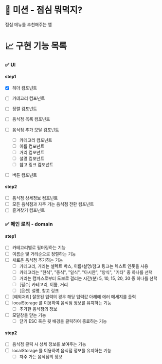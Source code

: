 # 🚀 미션 - 점심 뭐먹지?

점심 메뉴를 추천해주는 앱

# 📈 구현 기능 목록

### ✅ UI

#### step1

- [x] 헤더 컴포넌트
- [ ] 카테고리 컴포넌트
- [ ] 정렬 컴포넌트
- [ ] 음식점 목록 컴포넌트
- [ ] 음식점 추가 모달 컴포넌트

  - [ ] 카테고리 컴포넌트
  - [ ] 이름 컴포넌트
  - [ ] 거리 컴포넌트
  - [ ] 설명 컴포넌트
  - [ ] 참고 링크 컴포넌트

- [ ] 버튼 컴포넌트

#### step2

- [ ] 음식점 상세정보 컴포넌트
- [ ] 모든 음식점과 자주 가는 음식점 전환 컴포넌트
- [ ] 즐겨찾기 컴포넌트

### ✅ 메인 로직 - domain

#### step1

- [ ] 카테고리별로 필터링하는 기능
- [ ] 이름순 및 거리순으로 정렬하는 기능
- [ ] 새로운 음식점 추가하는 기능
  - [ ] 카테고리, 거리는 셀렉트 박스, 이름/설명/참고 링크는 텍스트 인풋을 사용
  - [ ] 카테고리는 "한식", "중식", "일식", "아시안", "양식", "기타" 중 하나를 선택
  - [ ] 거리는 캠퍼스로부터 도보로 걸리는 시간(분) 5, 10, 15, 20, 30 중 하나를 선택
  - [ ] [필수] 카테고리, 이름, 거리
  - [ ] [옵션] 설명, 참고 링크
- [ ] [예외처리] 잘못된 입력의 경우 해당 입력값 아래에 에러 메세지를 출력
- [ ] localStorage 를 이용하여 음식점 정보를 유지하는 기능
  - [ ] 추가한 음식점의 정보
- [ ] 모달창을 닫는 기능
  - [ ] 닫기 ESC 혹은 뒷 배경을 클릭하여 종료하는 기능

#### step2

- [ ] 음식점 클릭 시 상세 정보를 보여주는 기능
- [ ] localStorage 를 이용하여 음식점 정보를 유지하는 기능
  - [ ] 자주 가는 음식점의 정보
